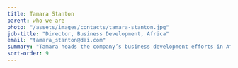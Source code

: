 ```yaml
---
title: Tamara Stanton
parent: who-we-are
photo: "/assets/images/contacts/tamara-stanton.jpg"
job-title: "Director, Business Development, Africa"
email: "tamara_stanton@dai.com"
summary: "Tamara heads the company’s business development efforts in Africa. With more than 17 years of experience, she has led teams throughout the company to support every aspect of new business strategy and execution. Tamara recently served as the Innovation and Engagement Advisor on the USAID Grand Challenges for Development program where she worked hand-in-hand with USAID and other bilateral donors to develop open innovation programming with a particular emphasis on new approaches to improve adoption and scaling. Prior to joining DAI, Tamara worked for the National Conference of State Legislatures."
sort-order: 9
---
```

